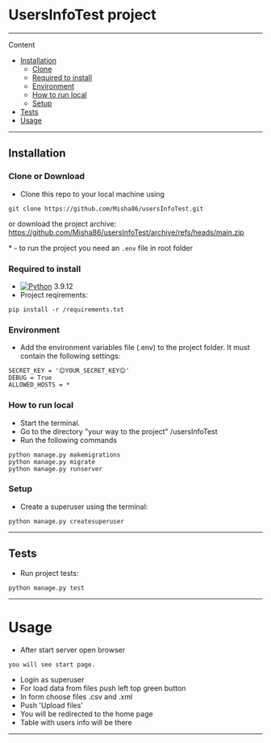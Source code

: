# UsersInfoTest project

---
Content

- [Installation](#Installation)
  - [Clone](#Clone)
  - [Required to install](#Required-to-install)
  - [Environment](#Environment)
  - [How to run local](#How-to-run-local)
  - [Setup](#Setup)
- [Tests](#Tests)
- [Usage](#Usage)


----

## Installation

### Clone or Download

- Clone this repo to your local machine using

```
git clone https://github.com/Misha86/usersInfoTest.git
```

  or download the project archive: <https://github.com/Misha86/usersInfoTest/archive/refs/heads/main.zip>

<a name="footnote">*</a> - to run the project you need an `.env` file in root folder

### Required to install

- [![Python](https://docs.python.org/3.9/_static/py.svg)](https://www.python.org/downloads/release/python-3912/) 3.9.12
- Project reqirements:

```
pip install -r /requirements.txt
```

### Environment

- Add the environment variables file (.env) to the project folder.
It must contain the following settings:

```
SECRET_KEY = '😊YOUR_SECRET_KEY😊'
DEBUG = True
ALLOWED_HOSTS = *
```

### How to run local

- Start the terminal.
- Go to the directory "your way to the project" /usersInfoTest
- Run the following commands

```
python manage.py makemigrations
python manage.py migrate
python manage.py runserver
```


### Setup

- Create a superuser using the terminal:

```
python manage.py createsuperuser
```

----

## Tests

- Run project tests:

```
python manage.py test
```

----


# Usage

- After start server open browser

```
you will see start page.
```

- Login as superuser
- For load data from files push left top green button
- In form choose files .csv and .xml
- Push 'Upload files' 
- You will be redirected to the home page
- Table with users info will be there

----



